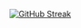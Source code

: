 [![GitHub Streak](https://github-readme-streak-stats.herokuapp.com?user=dck&theme=github-light&hide_border=true)](https://git.io/streak-stats)
